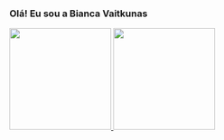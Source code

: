 ### Olá! Eu sou a Bianca Vaitkunas

<div>
  <a href="https://beacons.ai/biancavaitkunas">
  <img height="180em" src="https://github-readme-stats.vercel.app/api?username=biancavaitkunas&show_icons=true&theme=solarized-light&include_all_commits=true&count">
  <img height="180em" src="https://github-readme-stats.vercel.app/api/top-langs/?username=biancavaitkunas&layout=compact&langs_count=16&theme=solarized-light"/>
<div>

